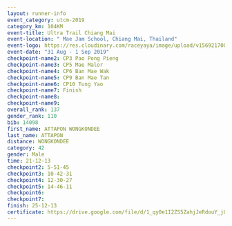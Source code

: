 ```yaml
---
layout: runner-info 
event_category: utcm-2019 
category_km: 104KM 
event-title: Ultra Trail Chiang Mai 
event-location: " Mae Jam School, Chiang Mai, Thailand" 
event-logo: https://res.cloudinary.com/raceyaya/image/upload/v1569217001/logo/ultra-trail-chiangmai_ay7efp.jpg 
event-date: "31 Aug - 1 Sep 2019" 
checkpoint-name2: CP3 Pao Pong Pieng 
checkpoint-name3: CP5 Mae Malor 
checkpoint-name4: CP6 Ban Mae Wak  
checkpoint-name5: CP9 Ban Mae Tan 
checkpoint-name6: CP10 Tung Yao 
checkpoint-name7: Finish 
checkpoint-name8: 
checkpoint-name9: 
overall_rank: 137
gender_rank: 110
bib: 14098
first_name: ATTAPON WONGKONDEE
last_name: ATTAPON
distance: WONGKONDEE
category: 42
gender: Male
time: 21-12-13
checkpoint2: 5-51-45
checkpoint3: 10-42-31
checkpoint4: 12-30-27
checkpoint5: 14-46-11
checkpoint6: 
checkpoint7: 
finish: 25-12-13
certificate: https://drive.google.com/file/d/1_qy0e1I2ZS5ZahjJeRdouY_jUUBe7Gyk/view?usp=sharing
---
```

